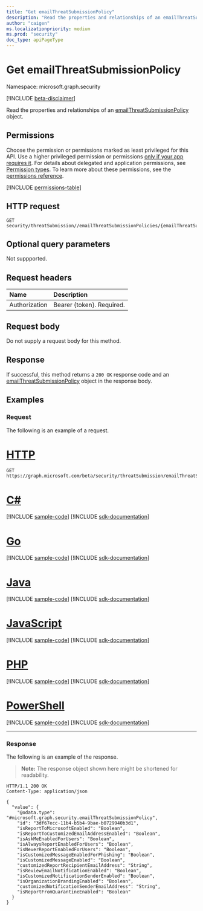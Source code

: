 ```yaml
---
title: "Get emailThreatSubmissionPolicy"
description: "Read the properties and relationships of an emailThreatSubmissionPolicy object."
author: "caigen"
ms.localizationpriority: medium
ms.prod: "security"
doc_type: apiPageType
---
```


# Get emailThreatSubmissionPolicy
Namespace: microsoft.graph.security

[!INCLUDE [beta-disclaimer](../../includes/beta-disclaimer.md)]

Read the properties and relationships of an [emailThreatSubmissionPolicy](../resources/security-emailthreatsubmissionpolicy.md) object.

## Permissions
Choose the permission or permissions marked as least privileged for this API. Use a higher privileged permission or permissions [only if your app requires it](/graph/permissions-overview#best-practices-for-using-microsoft-graph-permissions). For details about delegated and application permissions, see [Permission types](/graph/permissions-overview#permission-types). To learn more about these permissions, see the [permissions reference](/graph/permissions-reference).

<!-- { "blockType": "permissions", "name": "security_emailthreatsubmissionpolicy_get" } -->
[!INCLUDE [permissions-table](../includes/permissions/security-emailthreatsubmissionpolicy-get-permissions.md)]

## HTTP request

<!-- {
  "blockType": "ignored"
}
-->
``` http
GET security/threatSubmission//emailThreatSubmissionPolicies/{emailThreatSubmissionPoliciesId}
```

## Optional query parameters
Not suppported.

## Request headers
|Name|Description|
|:---|:---|
|Authorization|Bearer {token}. Required.|

## Request body
Do not supply a request body for this method.

## Response

If successful, this method returns a `200 OK` response code and an [emailThreatSubmissionPolicy](../resources/security-emailthreatsubmissionpolicy.md) object in the response body.

## Examples

### Request
The following is an example of a request.

# [HTTP](#tab/http)
<!-- {
  "blockType": "request",
  "name": "get_emailthreatsubmissionpolicy"
}
-->
``` http
GET https://graph.microsoft.com/beta/security/threatSubmission/emailThreatSubmissionPolicies/{emailThreatSubmissionPoliciesId}
```

# [C#](#tab/csharp)
[!INCLUDE [sample-code](../includes/snippets/csharp/get-emailthreatsubmissionpolicy-csharp-snippets.md)]
[!INCLUDE [sdk-documentation](../includes/snippets/snippets-sdk-documentation-link.md)]

# [Go](#tab/go)
[!INCLUDE [sample-code](../includes/snippets/go/get-emailthreatsubmissionpolicy-go-snippets.md)]
[!INCLUDE [sdk-documentation](../includes/snippets/snippets-sdk-documentation-link.md)]

# [Java](#tab/java)
[!INCLUDE [sample-code](../includes/snippets/java/get-emailthreatsubmissionpolicy-java-snippets.md)]
[!INCLUDE [sdk-documentation](../includes/snippets/snippets-sdk-documentation-link.md)]

# [JavaScript](#tab/javascript)
[!INCLUDE [sample-code](../includes/snippets/javascript/get-emailthreatsubmissionpolicy-javascript-snippets.md)]
[!INCLUDE [sdk-documentation](../includes/snippets/snippets-sdk-documentation-link.md)]

# [PHP](#tab/php)
[!INCLUDE [sample-code](../includes/snippets/php/get-emailthreatsubmissionpolicy-php-snippets.md)]
[!INCLUDE [sdk-documentation](../includes/snippets/snippets-sdk-documentation-link.md)]

# [PowerShell](#tab/powershell)
[!INCLUDE [sample-code](../includes/snippets/powershell/get-emailthreatsubmissionpolicy-powershell-snippets.md)]
[!INCLUDE [sdk-documentation](../includes/snippets/snippets-sdk-documentation-link.md)]

---

### Response
The following is an example of the response.

> **Note:** The response object shown here might be shortened for readability.

<!-- {
  "blockType": "response",
  "truncated": true,
  "@odata.type": "microsoft.graph.security.emailThreatSubmissionPolicy"
}
-->

``` http
HTTP/1.1 200 OK
Content-Type: application/json

{
  "value": {
    "@odata.type": "#microsoft.graph.security.emailThreatSubmissionPolicy",
    "id": "3df67ecc-11b4-b5b4-9bae-b0729940b3d1",
    "isReportToMicrosoftEnabled": "Boolean",
    "isReportToCustomizedEmailAddressEnabled": "Boolean",
    "isAskMeEnabledForUsers": "Boolean",
    "isAlwaysReportEnabledForUsers": "Boolean",
    "isNeverReportEnabledForUsers": "Boolean",
    "isCustomizedMessageEnabledForPhishing": "Boolean",
    "isCustomizedMessageEnabled": "Boolean",
    "customizedReportRecipientEmailAddress": "String",
    "isReviewEmailNotificationEnabled": "Boolean",
    "isCustomizedNotificationSenderEnabled": "Boolean",
    "isOrganizationBrandingEnabled": "Boolean",
    "customizedNotificationSenderEmailAddress": "String",
    "isReportFromQuarantineEnabled": "Boolean"
  }
}
```

